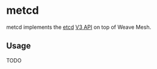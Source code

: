 # metcd

metcd implements the [etcd](https://github.com/coreos/etcd)
 [V3 API](https://github.com/coreos/etcd/blob/master/Documentation/rfc/v3api.md)
 on top of Weave Mesh.

## Usage

TODO